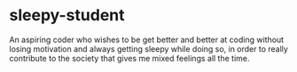 # sleepy-student
An aspiring coder who wishes to be get better and better at coding without losing motivation and always getting sleepy while doing so, in order to really contribute to the society that gives me mixed feelings all the time.
